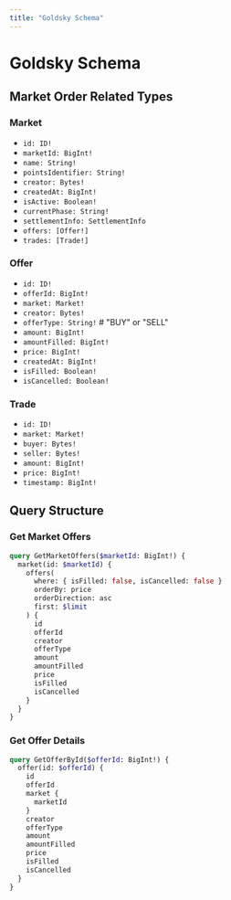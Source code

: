 ```yaml
---
title: "Goldsky Schema"
---
```


# Goldsky Schema

## Market Order Related Types

### Market
- `id: ID!`
- `marketId: BigInt!`
- `name: String!`
- `pointsIdentifier: String!`
- `creator: Bytes!`
- `createdAt: BigInt!`
- `isActive: Boolean!`
- `currentPhase: String!`
- `settlementInfo: SettlementInfo`
- `offers: [Offer!]`
- `trades: [Trade!]`

### Offer
- `id: ID!`
- `offerId: BigInt!`
- `market: Market!`
- `creator: Bytes!`
- `offerType: String!` # "BUY" or "SELL"
- `amount: BigInt!`
- `amountFilled: BigInt!`
- `price: BigInt!`
- `createdAt: BigInt!`
- `isFilled: Boolean!`
- `isCancelled: Boolean!`

### Trade
- `id: ID!`
- `market: Market!`
- `buyer: Bytes!`
- `seller: Bytes!`
- `amount: BigInt!`
- `price: BigInt!`
- `timestamp: BigInt!`

## Query Structure

### Get Market Offers
```graphql
query GetMarketOffers($marketId: BigInt!) {
  market(id: $marketId) {
    offers(
      where: { isFilled: false, isCancelled: false }
      orderBy: price
      orderDirection: asc
      first: $limit
    ) {
      id
      offerId
      creator
      offerType
      amount
      amountFilled
      price
      isFilled
      isCancelled
    }
  }
}
```

### Get Offer Details
```graphql
query GetOfferById($offerId: BigInt!) {
  offer(id: $offerId) {
    id
    offerId
    market {
      marketId
    }
    creator
    offerType
    amount
    amountFilled
    price
    isFilled
    isCancelled
  }
}
```
